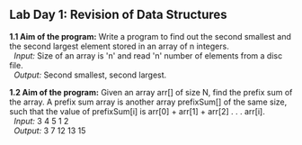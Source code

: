 ## Lab Day 1: Revision of Data Structures

**1.1 Aim of the program:** Write a program to find out the second smallest and the second largest element stored in an array of n integers.  
&nbsp; _Input:_ Size of an array is 'n' and read 'n' number of elements from a disc file.  
&nbsp; _Output:_ Second smallest, second largest.  
  
**1.2 Aim of the program:** Given an array arr[] of size N, find the prefix sum of the array. A prefix sum array is another array prefixSum[] of the same size, such that the value of prefixSum[i] is arr[0] + arr[1] + arr[2] . . . arr[i].  
&nbsp; _Input:_ 3 4 5 1 2  
&nbsp; _Output:_ 3 7 12 13 15  

